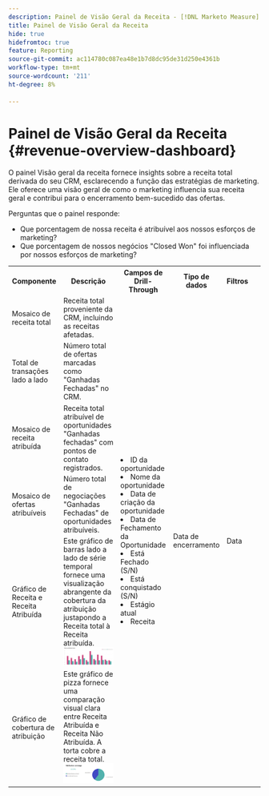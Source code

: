 ```yaml
---
description: Painel de Visão Geral da Receita - [!DNL Marketo Measure] - Produto
title: Painel de Visão Geral da Receita
hide: true
hidefromtoc: true
feature: Reporting
source-git-commit: ac114780c087ea48e1b7d8dc95de31d250e4361b
workflow-type: tm+mt
source-wordcount: '211'
ht-degree: 8%

---
```


# Painel de Visão Geral da Receita {#revenue-overview-dashboard}

O painel Visão geral da receita fornece insights sobre a receita total derivada do seu CRM, esclarecendo a função das estratégias de marketing. Ele oferece uma visão geral de como o marketing influencia sua receita geral e contribui para o encerramento bem-sucedido das ofertas.

Perguntas que o painel responde:

* Que porcentagem de nossa receita é atribuível aos nossos esforços de marketing?
* Que porcentagem de nossos negócios &quot;Closed Won&quot; foi influenciada por nossos esforços de marketing?

<table>
<tbody> 
  <tr> 
   <th>Componente</th> 
   <th>Descrição</th>
   <th>Campos de Drill-Through</th>
   <th>Tipo de dados</th>
   <th>Filtros</th>
  </tr>
  <tr>
    <td>Mosaico de receita total</td>
    <td>Receita total proveniente da CRM, incluindo as receitas afetadas.</td>
    <td rowspan="6"><li>ID da oportunidade</li>
<li>Nome da oportunidade</li>
<li>Data de criação da oportunidade</li>
<li>Data de Fechamento da Oportunidade</li>
<li>Está Fechado (S/N)</li>
<li>Está conquistado (S/N)</li>
<li>Estágio atual</li>
<li>Receita</li></td>
    <td rowspan="6">Data de encerramento</td>
    <td rowspan="6">Data</td>
  </tr>
  <tr>
    <td>Total de transações lado a lado</td>
    <td>Número total de ofertas marcadas como "Ganhadas Fechadas" no CRM.</td>
    <td> </td>
  </tr>
  <tr>
    <td>Mosaico de receita atribuída</td>
    <td>Receita total atribuível de oportunidades "Ganhadas fechadas" com pontos de contato registrados.</td>
    <td> </td>
  </tr>
  <tr>
    <td>Mosaico de ofertas atribuíveis</td>
    <td>Número total de negociações "Ganhadas Fechadas" de oportunidades atribuíveis.</td>
    <td> </td>
  </tr>
  <tr>
    <td>Gráfico de Receita e Receita Atribuída</td>
    <td>Este gráfico de barras lado a lado de série temporal fornece uma visualização abrangente da cobertura da atribuição justapondo a Receita total à Receita atribuída.
    <br/><img src="assets/revenue-overview-dashboard-1.png"></td>
    <td> </td>
  </tr>
  <tr>
    <td>Gráfico de cobertura de atribuição</td>
    <td>Este gráfico de pizza fornece uma comparação visual clara entre Receita Atribuída e Receita Não Atribuída. A torta cobre a receita total.
    <br/>
    <img src="assets/revenue-overview-dashboard-2.png"></td>
    <td> </td>
  </tr>
</body>
</table>
